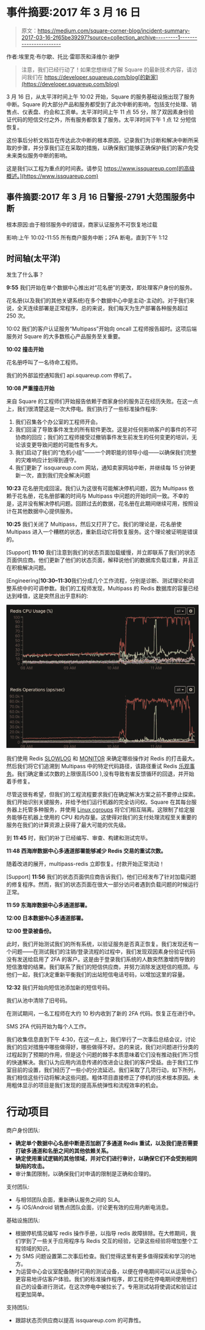 # 事件摘要:2017 年 3 月 16 日

> 原文：<https://medium.com/square-corner-blog/incident-summary-2017-03-16-2f65be39297?source=collection_archive---------1----------------------->

作者:埃里克·布尔歇、托比·雷耶茨和泽维尔·谢伊

> 注意，我们已经行动了！如果您想继续了解 Square 的最新技术内容，请访问我们在 https://developer.squareup.com/blog[的新家](https://developer.squareup.com/blog)

3 月 16 日，从太平洋时间上午 10:02 开始，Square 的服务基础设施出现了服务中断。Square 的大部分产品和服务都受到了此次中断的影响，包括支付处理、销售点、仪表盘、约会和工资单。太平洋时间上午 11 点 55 分，除了双因素身份验证代码的短信交付之外，所有服务都恢复了服务。太平洋时间下午 1 点 12 分短信恢复。

这份事后分析文档旨在传达此次中断的根本原因，记录我们为诊断和解决中断所采取的步骤，并分享我们正在采取的措施，以确保我们能够正确保护我们的客户免受未来类似服务中断的影响。

这是我们以工程为重点的时间表。请参见 https://www.issquareup.com[的高级概述。](https://www.issquareup.com)

## 事件摘要:2017 年 3 月 16 日警报-2791 大范围服务中断

根本原因:由于相邻服务中的错误，商家认证服务不可恢复地过载

影响:上午 10:02-11:55 所有商户服务中断；2FA 断电，直到下午 1:12

## 时间轴(太平洋)

发生了什么事？

**9:55** 我们开始在单个数据中心推出对“花名册”的更改，即处理客户身份的服务。

花名册(以及我们的其他关键系统)在多个数据中心中是主动-主动的。对于我们来说，全天连续部署是正常程序，总的来说，我们每天为生产部署各种服务超过 250 次。

10:02 我们的客户认证服务“Multipass”开始向 oncall 工程师报告超时。这项后端服务对 Square 的大多数核心产品服务至关重要。

**10:02 撞击开始**

花名册呼叫了一名待命工程师。

我们的外部监控通知我们 api.squareup.com 停机了。

**10:08 严重撞击开始**

来自 Square 的工程师们开始报告依赖于商家身份的服务正在经历失败。在这一点上，我们很清楚这是一次大停电。我们执行了一些标准操作程序:

1.  我们召集各个办公室的工程师开会。
2.  我们回滚了导致事件发生的所有软件更改。这是对任何影响客户的事件的不可协商的回应；我们的工程师接受过撤销事件发生前发生的任何变更的培训，无论该变更导致问题的可能性有多大。
3.  我们启动了我们的“危机小组”——一个跨职能的领导小组——以确保我们完整的灾难响应计划得到遵守。
4.  我们更新了 issquareup.com 网站，通知卖家网站中断，并继续每 15 分钟更新一次，直到我们完全解决问题

**10:23** 花名册完成回滚。我们认为这很有可能解决停机问题，因为 Multipass 依赖于花名册，花名册部署的时间与 Multipass 中问题的开始时间一致。不幸的是，这并没有解决停机问题。回顾过去的数据，花名册在此期间继续可用，按照设计在其他数据中心提供服务。

**10:25** 我们关闭了 Multipass，然后又打开了它。我们的理论是，花名册使 Multipass 进入一个糟糕的状态，重新启动它将恢复服务。这个理论被证明是错误的。

[Support] **11:10** 我们注意到我们的状态页面加载缓慢，并立即联系了我们的状态页面供应商。他们更新了他们的状态页面，解释说他们的数据库负载过重，并且正在积极解决问题。

[Engineering]**10:30–11:30**我们分成几个工作流程，分别是诊断、测试理论和调整系统中的可调参数。我们的工程师发现，Multipass 的 Redis 数据库的容量已经达到峰值，这是突然且出乎意料的:

![](img/3d016f271abf5823fd85be6592f75cd4.png)

我们使用 Redis [SLOWLOG](https://redis.io/commands/slowlog) 和 [MONITOR](https://redis.io/commands/monitor) 来确定哪些操作对 Redis 的打击最大。然后我们将它们追溯到 Multipass 中的特定代码路径，该路径重试 Redis [乐观事务](https://redis.io/topics/transactions)。我们确定重试次数的上限很高(500 ),没有导致有害反馈循环的回退，并开始着手修复。

尽管这很有希望，但我们的工程流程要求我们在确定解决方案之前不要停止探索。我们开始识别关键服务，并给予他们运行机器的完全访问权。Square 在其每台服务器上托管多种服务，并使用 [Linux cgroups](https://en.wikipedia.org/wiki/Cgroups) 将它们相互隔离。这限制了给定服务能够在机器上使用的 CPU 和内存量。这使得对我们的支付处理流程至关重要的服务在我们的计算资源上获得了最大可能的优先级。

到 **11:45** 时，我们的补丁已经编写、审查、构建和测试完毕。

**11:48 西海岸数据中心多通道部署能够减少 Redis 交易的重试次数。**

随着改进的展开，multipass-redis 立即恢复。付款开始正常流动！

[Support] **11:56** 我们的状态页面供应商告诉我们，他们已经发布了针对加载问题的修复程序。然而，我们的状态页面在很大一部分访问者遇到负载问题的时候运行正常。

**11:59 东海岸数据中心多通道部署。**

**12:00 日本数据中心多通道部署。**

**12:00 登录被备份。**

此时，我们开始测试我们的所有系统，以验证服务是否真正恢复。我们发现还有一个问题——在测试我们的注销/登录流程的过程中，我们发现双因素身份验证代码没有发送给启用了 2FA 的客户。这是由于登录我们系统的人数突然激增而导致的短信激增的结果。我们联系了我们的短信供应商，并努力消除发送短信的瓶颈。与他们一起，我们决定重新平衡我们的出站短信电话号码，以增加这里的容量。

**12:32** 我们开始向短信池添加新的短信号码。

我们从池中清除了旧号码。

在测试期间，一名工程师在大约 10 秒内收到了新的 2FA 代码。恢复正在进行中。

SMS 2FA 代码开始为每个人工作。

我们收集信息直到下午 4:30，在这一点上，我们举行了一次事后总结会议，讨论我们的应对措施中哪些做得好，哪些做得不好。总的来说，我们对问题进行分类的过程起到了预期的作用，但是这个问题的棘手本质意味着它们没有推动我们所习惯的快速解决。我们认为应用内消息传递的改进会让我们的客户受益。由于我们工作室目前的设置，我们经历了一些小的分流延迟。我们采取了几项行动，如下所列，我们相信这些行动将解决这些问题。粗体项目直接修正了停机的技术根本原因。未用粗体显示的项目是我们发现的提高系统弹性和流程效率的机会。

# **行动项目**

商户身份团队:

*   **确定单个数据中心名册中断是否加剧了多通道 Redis 重试，以及我们是否需要打破多通道和名册之间的其他依赖关系。**
*   **确定使用重试逻辑的其他领域，并对它们进行审计，以确保它们不会受到相同缺陷的攻击。**
*   审计集团限制，以确保我们对申请的限制是正确和合理的。

支付团队:

*   与相邻团队会面，重新确认服务之间的 SLA。
*   与 iOS/Android 销售点团队会面，讨论更有效的应用内断电消息。

基础设施团队:

*   根据停机情况编写 redis 操作手册，以指导 redis 故障排除。在大修期间，我们学到了一些关于应用程序与 Redis 交互的经验，记录这些经验将增加整个工程领域的知识。
*   为 SMS 问题设置第二次事后检查。我们觉得这里有更多值得探索和学习的地方。
*   为运营中心会议室配备随时可用的测试设备，以便在停电期间可以从运营中心更容易地评估客户体验。我们的标准操作程序，即工程师在停电期间使用他们自己的设备进行测试，在这次停电中被拉长了。专用测试站将使调试和验证过程更加简单。

支持团队:

*   跟踪状态页供应商以提高 issquareup.com 的可靠性。